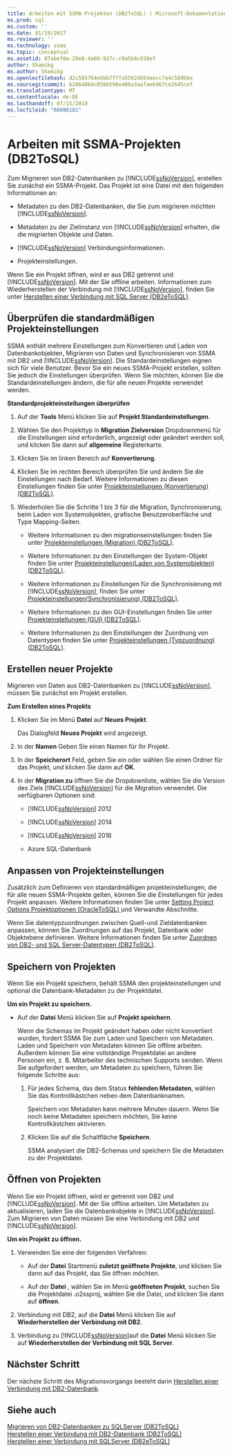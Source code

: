 ```yaml
---
title: Arbeiten mit SSMA-Projekten (DB2ToSQL) | Microsoft-Dokumentation
ms.prod: sql
ms.custom: ''
ms.date: 01/19/2017
ms.reviewer: ''
ms.technology: ssma
ms.topic: conceptual
ms.assetid: 07abef8a-28e8-4a66-927c-c9a5b8c938ef
author: Shamikg
ms.author: Shamikg
ms.openlocfilehash: d2c585764e5bb7fffa55624054aecc7a4c589bbe
ms.sourcegitcommit: b2464064c0566590e486a3aafae6d67ce2645cef
ms.translationtype: MT
ms.contentlocale: de-DE
ms.lasthandoff: 07/15/2019
ms.locfileid: "68086181"
---
```

# <a name="working-with-ssma-projects-db2tosql"></a>Arbeiten mit SSMA-Projekten (DB2ToSQL)
Zum Migrieren von DB2-Datenbanken zu [!INCLUDE[ssNoVersion](../../includes/ssnoversion-md.md)], erstellen Sie zunächst ein SSMA-Projekt. Das Projekt ist eine Datei mit den folgenden Informationen an:  
  
-   Metadaten zu den DB2-Datenbanken, die Sie zum migrieren möchten [!INCLUDE[ssNoVersion](../../includes/ssnoversion-md.md)].  
  
-   Metadaten zu der Zielinstanz von [!INCLUDE[ssNoVersion](../../includes/ssnoversion-md.md)] erhalten, die die migrierten Objekte und Daten.  
  
-   [!INCLUDE[ssNoVersion](../../includes/ssnoversion-md.md)] Verbindungsinformationen.  
  
-   Projekteinstellungen.  
  
Wenn Sie ein Projekt öffnen, wird er aus DB2 getrennt und [!INCLUDE[ssNoVersion](../../includes/ssnoversion-md.md)]. Mit der Sie offline arbeiten. Informationen zum Wiederherstellen der Verbindung mit [!INCLUDE[ssNoVersion](../../includes/ssnoversion-md.md)], finden Sie unter [Herstellen einer Verbindung mit SQL Server &#40;DB2eToSQL&#41;](../../ssma/db2/connecting-to-sql-server-db2etosql.md).  
  
## <a name="reviewing-default-project-settings"></a>Überprüfen die standardmäßigen Projekteinstellungen  
SSMA enthält mehrere Einstellungen zum Konvertieren und Laden von Datenbankobjekten, Migrieren von Daten und Synchronisieren von SSMA mit DB2 und [!INCLUDE[ssNoVersion](../../includes/ssnoversion-md.md)]. Die Standardeinstellungen eignen sich für viele Benutzer. Bevor Sie ein neues SSMA-Projekt erstellen, sollten Sie jedoch die Einstellungen überprüfen. Wenn Sie möchten, können Sie die Standardeinstellungen ändern, die für alle neuen Projekte verwendet werden.  
  
**Standardprojekteinstellungen überprüfen**  
  
1.  Auf der **Tools** Menü klicken Sie auf **Projekt Standardeinstellungen**.  
  
2.  Wählen Sie den Projekttyp in **Migration Zielversion** Dropdownmenü für die Einstellungen sind erforderlich, angezeigt oder geändert werden soll, und klicken Sie dann auf **allgemeine** Registerkarte.  
  
3.  Klicken Sie im linken Bereich auf **Konvertierung**.  
  
4.  Klicken Sie im rechten Bereich überprüfen Sie und ändern Sie die Einstellungen nach Bedarf. Weitere Informationen zu diesen Einstellungen finden Sie unter [Projekteinstellungen &#40;Konvertierung&#41; &#40;DB2ToSQL&#41;](../../ssma/db2/project-settings-conversion-db2tosql.md).  
  
5.  Wiederholen Sie die Schritte 1 bis 3 für die Migration, Synchronisierung, beim Laden von Systemobjekten, grafische Benutzeroberfläche und Type Mapping-Seiten.  
  
    -   Weitere Informationen zu den migrationseinstellungen finden Sie unter [Projekteinstellungen &#40;Migration&#41; &#40;DB2ToSQL&#41;](../../ssma/db2/project-settings-migration-db2tosql.md).  
  
    -   Weitere Informationen zu den Einstellungen der System-Objekt finden Sie unter [Projekteinstellungen&#40;Laden von Systemobjekten&#41; &#40;DB2ToSQL&#41;](../../ssma/db2/project-settings-loading-system-objects-db2tosql.md).  
  
    -   Weitere Informationen zu Einstellungen für die Synchronisierung mit [!INCLUDE[ssNoVersion](../../includes/ssnoversion-md.md)], finden Sie unter [Projekteinstellungen&#40;Synchronisierung&#41; &#40;DB2ToSQL&#41;](../../ssma/db2/project-settings-synchronization-db2tosql.md).  
  
    -   Weitere Informationen zu den GUI-Einstellungen finden Sie unter [Projekteinstellungen &#40;GUI&#41; &#40;DB2ToSQL&#41;](../../ssma/db2/project-settings-gui-db2tosql.md).  
  
    -   Weitere Informationen zu den Einstellungen der Zuordnung von Datentypen finden Sie unter [Projekteinstellungen &#40;Typzuordnung&#41; &#40;DB2ToSQL&#41;](../../ssma/db2/project-settings-type-mapping-db2tosql.md).  
  
## <a name="creating-new-projects"></a>Erstellen neuer Projekte  
Migrieren von Daten aus DB2-Datenbanken zu [!INCLUDE[ssNoVersion](../../includes/ssnoversion-md.md)], müssen Sie zunächst ein Projekt erstellen.  
  
**Zum Erstellen eines Projekts**  
  
1.  Klicken Sie im Menü **Datei** auf **Neues Projekt**.  
  
    Das Dialogfeld **Neues Projekt** wird angezeigt.  
  
2.  In der **Namen** Geben Sie einen Namen für Ihr Projekt.  
  
3.  In der **Speicherort** Feld, geben Sie ein oder wählen Sie einen Ordner für das Projekt, und klicken Sie dann auf **OK**.  
  
4.  In der **Migration zu** öffnen Sie die Dropdownliste, wählen Sie die Version des Ziels [!INCLUDE[ssNoVersion](../../includes/ssnoversion-md.md)] für die Migration verwendet. Die verfügbaren Optionen sind:  
  
    -   [!INCLUDE[ssNoVersion](../../includes/ssnoversion-md.md)] 2012  
  
    -   [!INCLUDE[ssNoVersion](../../includes/ssnoversion-md.md)] 2014  
  
    -   [!INCLUDE[ssNoVersion](../../includes/ssnoversion-md.md)] 2016  
  
    -   Azure SQL-Datenbank  
  
## <a name="customizing-project-settings"></a>Anpassen von Projekteinstellungen  
Zusätzlich zum Definieren von standardmäßigen projekteinstellungen, die für alle neuen SSMA-Projekte gelten, können Sie die Einstellungen für jedes Projekt anpassen. Weitere Informationen finden Sie unter [Setting Project Options Projektoptionen &#40;OracleToSQL&#41; ](../../ssma/oracle/setting-project-options-oracletosql.md) und Verwandte Abschnitte.  
  
Wenn Sie datentypzuordnungen zwischen Quell-und Zieldatenbanken anpassen, können Sie Zuordnungen auf das Projekt, Datenbank oder Objektebene definieren. Weitere Informationen finden Sie unter [Zuordnen von DB2- und SQL Server-Datentypen &#40;DB2ToSQL&#41;](../../ssma/db2/mapping-db2-and-sql-server-data-types-db2tosql.md).  
  
## <a name="saving-projects"></a>Speichern von Projekten  
Wenn Sie ein Projekt speichern, behält SSMA den projekteinstellungen und optional die Datenbank-Metadaten zu der Projektdatei.  
  
**Um ein Projekt zu speichern.**  
  
-   Auf der **Datei** Menü klicken Sie auf **Projekt speichern**.  
  
    Wenn die Schemas im Projekt geändert haben oder nicht konvertiert wurden, fordert SSMA Sie zum Laden und Speichern von Metadaten. Laden und Speichern von Metadaten können Sie offline arbeiten. Außerdem können Sie eine vollständige Projektdatei an andere Personen ein, z. B. Mitarbeiter des technischen Supports senden. Wenn Sie aufgefordert werden, um Metadaten zu speichern, führen Sie folgende Schritte aus:  
  
    1.  Für jedes Schema, das dem Status **fehlenden Metadaten**, wählen Sie das Kontrollkästchen neben dem Datenbanknamen.  
  
        Speichern von Metadaten kann mehrere Minuten dauern. Wenn Sie noch keine Metadaten speichern möchten, Sie keine Kontrollkästchen aktivieren.  
  
    2.  Klicken Sie auf die Schaltfläche **Speichern**.  
  
        SSMA analysiert die DB2-Schemas und speichern Sie die Metadaten zu der Projektdatei.  
  
## <a name="opening-projects"></a>Öffnen von Projekten  
Wenn Sie ein Projekt öffnen, wird er getrennt von DB2 und [!INCLUDE[ssNoVersion](../../includes/ssnoversion-md.md)]. Mit der Sie offline arbeiten. Um Metadaten zu aktualisieren, laden Sie die Datenbankobjekte in [!INCLUDE[ssNoVersion](../../includes/ssnoversion-md.md)]. Zum Migrieren von Daten müssen Sie eine Verbindung mit DB2 und [!INCLUDE[ssNoVersion](../../includes/ssnoversion-md.md)].  
  
**Um ein Projekt zu öffnen.**  
  
1.  Verwenden Sie eine der folgenden Verfahren:  
  
    -   Auf der **Datei** Startmenü **zuletzt geöffnete Projekte**, und klicken Sie dann auf das Projekt, das Sie öffnen möchten.  
  
    -   Auf der **Datei** , wählen Sie im Menü **geöffneten Projekt**, suchen Sie die Projektdatei .o2ssproj, wählen Sie die Datei, und klicken Sie dann auf **öffnen**.  
  
2.  Verbindung mit DB2, auf die **Datei** Menü klicken Sie auf **Wiederherstellen der Verbindung mit DB2**.  
  
3.  Verbindung zu [!INCLUDE[ssNoVersion](../../includes/ssnoversion-md.md)]auf die **Datei** Menü klicken Sie auf **Wiederherstellen der Verbindung mit SQL Server**.  
  
## <a name="next-step"></a>Nächster Schritt  
Der nächste Schritt des Migrationsvorgangs besteht darin [Herstellen einer Verbindung mit DB2-Datenbank](https://msdn.microsoft.com/5eb5801d-f0c3-4127-97c0-0b1ef49f4844).  
  
## <a name="see-also"></a>Siehe auch  
[Migrieren von DB2-Datenbanken zu SQLServer &#40;DB2ToSQL&#41;](../../ssma/db2/migrating-db2-databases-to-sql-server-db2tosql.md)  
[Herstellen einer Verbindung mit DB2-Datenbank &#40;DB2ToSQL&#41;](../../ssma/db2/connecting-to-db2-database-db2tosql.md)  
[Herstellen einer Verbindung mit SQLServer &#40;DB2eToSQL&#41;](../../ssma/db2/connecting-to-sql-server-db2etosql.md)  
  
